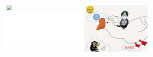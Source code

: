 <!-- ### Hi there 👋 -->

<!--
**flashsherlock/flashsherlock** is a ✨ _special_ ✨ repository because its `README.md` (this file) appears on your GitHub profile.

Here are some ideas to get you started:

- 🔭 I’m currently working on ...
- 🌱 I’m currently learning ...
- 👯 I’m looking to collaborate on ...
- 🤔 I’m looking for help with ...
- 💬 Ask me about ...
- 📫 How to reach me: ...
- 😄 Pronouns: ...
- ⚡ Fun fact: ...
-->

<!-- visit count -->
<!-- <div align="center"> <img src="https://visitor-badge.glitch.me/badge?page_id=flashsherlock" /> </div> -->
<!-- ![Visitor Count](https://profile-counter.glitch.me/flashsherlock/count.svg) -->

<div style="display: flex; align-items: flex-start;">

  <div style="margin-right: 5px; width: 50%">
    <img style="margin-left: 8px;" src="https://komarev.com/ghpvc/?username=flashsherlock" width="60px" />
    <br>
    <img src="./metrics.classic.svg" alt="Metrics" width="100%">
  </div>

  <div style="margin-right: 1px; width: 40%">
    <img src="./pic/logo.jpg" width="100%" />
  </div>

</div>

<!-- ![Metrics](https://metrics.lecoq.io/flashsherlock?template=classic&base.metadata=0&languages=1&isocalendar=1&isocalendar.duration=half-year&languages.ignored=html%2Cjavascript%2Ccss%2Ctex%2CM&languages.colors=github&languages.threshold=0%25&config.timezone=Asia%2FShanghai) -->
<!-- [![Top Langs](https://github-readme-stats.vercel.app/api/top-langs/?username=flashsherlock&layout=compact&hide=html,tex,javascript)](https://github.com/anuraghazra/github-readme-stats) -->
<!-- [![Fei's GitHub stats](https://github-readme-stats.vercel.app/api?username=flashsherlock&show_icons=true&hide=issues,contribs)](https://github.com/anuraghazra/github-readme-stats) -->